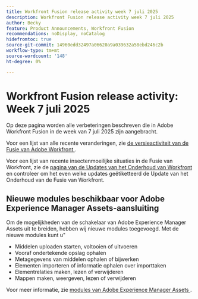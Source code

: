 ```yaml
---
title: Workfront Fusion release activity week 7 juli 2025
description: Workfront Fusion release activity week 7 juli 2025
author: Becky
feature: Product Announcements, Workfront Fusion
recommendations: noDisplay, noCatalog
hidefromtoc: true
source-git-commit: 14960edd32497a06620a9a039632a58ebd246c2b
workflow-type: tm+mt
source-wordcount: '148'
ht-degree: 0%

---
```


# Workfront Fusion release activity: Week 7 juli 2025

Op deze pagina worden alle verbeteringen beschreven die in Adobe Workfront Fusion in de week van 7 juli 2025 zijn aangebracht.

Voor een lijst van alle recente veranderingen, zie [ de versieactiviteit van de Fusie van Adobe Workfront ](/help/workfront-fusion/fusion-product-releases/fusion-release-activity.md).

Voor een lijst van recente insectenmoeilijke situaties in de Fusie van Workfront, zie de [ pagina van de Updates van het Onderhoud van Workfront ](https://experienceleague.adobe.com/nl/docs/workfront-known-issues/releases/current-updates) en controleer om het even welke updates geëtiketteerd de Update van het Onderhoud van de Fusie van Workfront.

## Nieuwe modules beschikbaar voor Adobe Experience Manager Assets-aansluiting

Om de mogelijkheden van de schakelaar van Adobe Experience Manager Assets uit te breiden, hebben wij nieuwe modules toegevoegd. Met de nieuwe modules kunt u&quot;

* Middelen uploaden starten, voltooien of uitvoeren
* Vooraf ondertekende opslag ophalen
* Metagegevens van middelen ophalen of bijwerken
* Elementen importeren of informatie ophalen over importtaken
* Elementrelaties maken, lezen of verwijderen
* Mappen maken, weergeven, lezen of verwijderen

Voor meer informatie, zie [ modules van Adobe Experience Manager Assets ](/help/workfront-fusion/references/apps-and-modules/adobe-connectors/aem-assets-modules.md).
